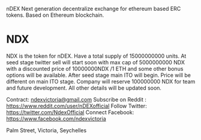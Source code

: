 nDEX 
Next generation decentralize exchange for ethereum based ERC tokens.
Based on Ethereum blockchain.


# NDX
NDX is the token for nDEX. Have a total supply of 15000000000 units. At seed stage twitter sell will start soon with max cap of 5000000000 NDX with a discounted price of 10000000NDX /1 ETH and some other bonus options will be available. After seed stage main ITO will begin. Price will be different on main ITO stage. Company will reserve 100000000 NDX for team and future development.
All other details will be updated soon.

Contract: ndexvictoria@gmail.com 
Subscribe on Reddit : https://www.reddit.com/user/nDEXofficial
Follow Twitter: https://twitter.com/NdexOfficial
Connect Facebook: https://www.facebook.com/ndexvictoria

Palm Street, Victoria, Seychelles
